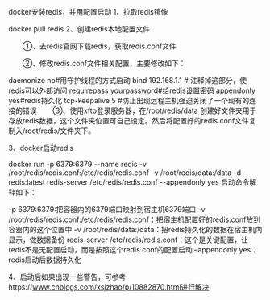 docker安装redis，并用配置启动
1、拉取redis镜像

docker pull redis
2、创建redis本地配置文件

　　①、去redis官网下载redis，获取redis.conf文件

　　②、修改redis.conf文件相关配置，主要修改如下：

daemonize no#用守护线程的方式启动
bind 192.168.1.1 # 注释掉这部分，使redis可以外部访问
requirepass yourpassword#给redis设置密码
appendonly yes#redis持久化
tcp-keepalive 5 #防止出现远程主机强迫关闭了一个现有的连接的错误
　　③、使用xftp登录服务器，在/root/redis/data 创建好文件夹用于存放redis数据，这个文件夹位置可自己设定。然后将配置好的redis.conf文件复制入/root/redis/文件夹下。

3、docker启动redis

docker run -p 6379:6379 --name redis -v /root/redis/redis.conf:/etc/redis/redis.conf  -v /root/redis/data:/data -d redis:latest redis-server /etc/redis/redis.conf --appendonly yes
启动命令解释如下：

-p 6379:6379:把容器内的6379端口映射到宿主机6379端口
-v /root/redis/redis.conf:/etc/redis/redis.conf：把宿主机配置好的redis.conf放到容器内的这个位置中
-v /root/redis/data:/data：把redis持久化的数据在宿主机内显示，做数据备份
redis-server /etc/redis/redis.conf：这个是关键配置，让redis不是无配置启动，而是按照这个redis.conf的配置启动
–appendonly yes：redis启动后数据持久化

4、启动后如果出现一些警告，可参考https://www.cnblogs.com/xsjzhao/p/10882870.html进行解决

 